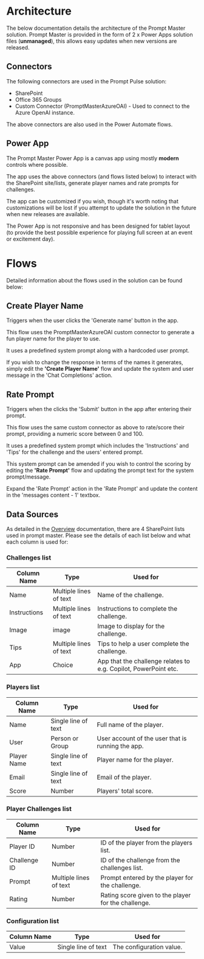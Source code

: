 # Architecture

The below documentation details the architecture of the Prompt Master solution. Prompt Master is provided in the form of 2 x Power Apps solution files (**unmanaged**), this allows easy updates when new versions are released.

## Connectors

The following connectors are used in the Prompt Pulse solution:

- SharePoint
- Office 365 Groups
- Custom Connector (PromptMasterAzureOAI) - Used to connect to the Azure OpenAI instance.

The above connectors are also used in the Power Automate flows.

## Power App

The Prompt Master Power App is a canvas app using mostly **modern** controls where possible.

The app uses the above connectors (and flows listed below) to interact with the SharePoint site/lists, generate player names and rate prompts for challenges. 

The app can be customized if you wish, though it's worth noting that customizations will be lost if you attempt to update the solution in the future when new releases are available.

The Power App is not responsive and has been designed for tablet layout (to provide the best possible experience for playing full screen at an event or excitement day).

# Flows

Detailed information about the flows used in the solution can be found below:

## Create Player Name

Triggers when the user clicks the 'Generate name' button in the app.

This flow uses the PromptMasterAzureOAI custom connector to generate a fun player name for the player to use.

It uses a predefined system prompt along with a hardcoded user prompt.

If you wish to change the response in terms of the names it generates, simply edit the **'Create Player Name'** flow and update the system and user message in the 'Chat Completions' action.

## Rate Prompt

Triggers when the clicks the 'Submit' button in the app after entering their prompt.

This flow uses the same custom connector as above to rate/score their prompt, providing a numeric score between 0 and 100. 

It uses a predefined system prompt which includes the 'Instructions' and 'Tips' for the challenge and the users' entered prompt.

This system prompt can be amended if you wish to control the scoring by editing the **'Rate Prompt'** flow and updating the prompt text for the system prompt/message.

Expand the 'Rate Prompt' action in the 'Rate Prompt' and update the content in the 'messages content - 1' textbox.

## Data Sources

As detailed in the [Overview](Overview.md) documentation, there are 4 SharePoint lists used in prompt master. Please see the details of each list below and what each column is used for:

### Challenges list

  | Column Name    | Type | Used for |
| -------- | ------- | ------- | 
| Name  | Multiple lines of text    | Name of the challenge.
| Instructions | Multiple lines of text     | Instructions to complete the challenge.
| Image | image     | Image to display for the challenge.
| Tips    | Multiple lines of text  | Tips to help a user complete the challenge.
| App    | Choice  |  App that the challenge relates to e.g. Copilot, PowerPoint etc.

### Players list

| Column Name    | Type | Used for |
| -------- | ------- | ------- | 
| Name  | Single line of text    | Full name of the player.
| User  | Person or Group    | User account of the user that is running the app.
| Player Name  | Single line of text    | Player name for the player.
| Email | Single line of text     | Email of the player.
| Score | Number  | Players' total score.

### Player Challenges list

| Column Name    | Type | Used for |
| -------- | ------- | ------- | 
| Player ID  | Number | ID of the player from the players list.
| Challenge ID  | Number    | ID of the challenge from the challenges list.
| Prompt  | Multiple lines of text    | Prompt entered by the player for the challenge.
| Rating | Number     | Rating score given to the player for the challenge.

### Configuration list

| Column Name    | Type | Used for |
| -------- | ------- | ------- | 
| Value  | Single line of text | The configuration value.




